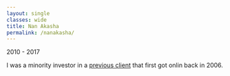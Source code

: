 ```yaml
---
layout: single
classes: wide
title: Nan Akasha
permalink: /nanakasha/
---
```

2010 - 2017

I was a minority investor in a [previous client](https://nanakasha.com) that first got onlin back in 2006.